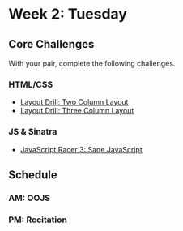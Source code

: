# Week 2: Tuesday

## Core Challenges
With your pair, complete the following challenges.

### HTML/CSS

* [Layout Drill: Two Column Layout](https://github.com/otters-2014/layout-drill-two-column-layout-challenge)
* [Layout Drill: Three Column Layout](https://github.com/otters-2014/layout-drill-three-column-layout-challenge)

### JS & Sinatra

* [JavaScript Racer 3: Sane JavaScript](https://github.com/otters-2014/javascript-racer-3-sane-javascript-challenge)


## Schedule
### AM: OOJS

### PM: Recitation